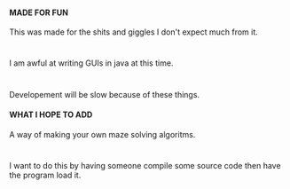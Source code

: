 #### MADE FOR FUN
This was made for the shits and giggles I don't expect much from it.
#
I am awful at writing GUIs in java at this time.
#
Developement will be slow because of these things.
#### WHAT I HOPE TO ADD
A way of making your own maze solving algoritms.
#
I want to do this by having someone compile some source code then have the program load it.
